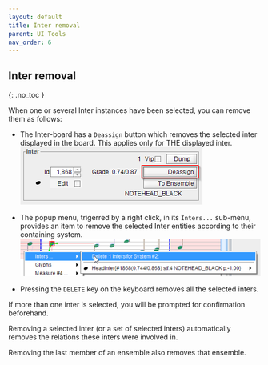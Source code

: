 ```yaml
---
layout: default
title: Inter removal
parent: UI Tools
nav_order: 6
---
```

## Inter removal
{: .no_toc }


When one or several Inter instances have been selected, you can remove them as follows:

*   The Inter-board has a `Deassign` button which removes the selected inter displayed in the
  board.
  This applies only for THE displayed inter.  
  ![](../assets/images/deassign_button.png)

*   The popup menu, trigerred by a right click, in its `Inters...` sub-menu, provides an item to
    remove the selected Inter entities according to their containing system.
  ![](../assets/images/remove_inters.png)

*   Pressing the `DELETE` key on the keyboard removes all the selected inters.

If more than one inter is selected, you will be prompted for confirmation beforehand.

Removing a selected inter (or a set of selected inters) automatically removes the relations these
inters were involved in.

Removing the last member of an ensemble also removes that ensemble.

